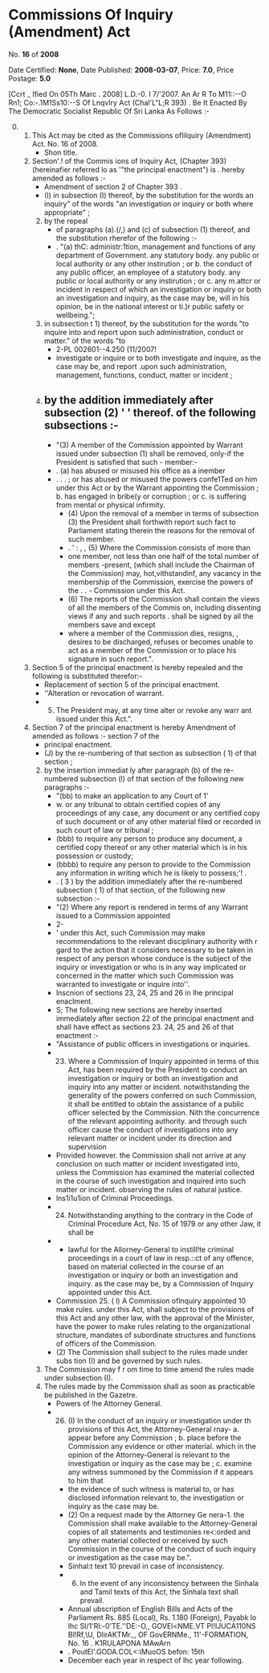 # Commissions Of Inquiry (Amendment)  Act

No. **16** of **2008**

Date Certified: **None**, Date Published: **2008-03-07**, Price: **7.0**, Price Postage: **5.0**

[Ccrt _ Ified On 05Th Marc . 2008]
L.D.-0. I 7/'2007.
An  Ar R  To M11::--O  Rn1; Co:-.1M1Ss10:--S  Of Lnqvlry  Act  (Chal'L"L;R  393)
.  Be It Enacted By The Democratic Socialist Republic Of Sri  Lanka As Follows :-

0. 
    1. This Act may be cited as the Commissions oflilquiry (Amendment) Act. No. 16 of 2008.
        - Shon title.
    2. Section'.! of the Commis ions of Inquiry Act, (Chapter   393) (hereinafier referred lo as '"the principal enactment") is .  hereby amended as follows :-
        - Amendment of  section 2 of  Chapter 393 .
        - (I) in subsection (I) thereof, by the substitution for the words an inquiry" of the words "an investigation or inquiry or both where appropriate" ;
        2. by the repeal
            - of paragraphs (a).(/,) and  (c)  of subsection (1) thereof, and  the substitution rherefor of the following :-
            - .  "(a)  thC: administr:1tion, management and functions  of any department of Government. any  statutory body. any public or local authority  or any other instirution ; or
            b. the conduct of any public officer, an employee of a statutory body. any public or local authority or any instirution  ; or
            c. any m.attcr or incident in respect of which an investigation or inquiry or both an investigation and inquiry, as the case may be, will in his opinion, be in the national interest or ti.)r public safety or wellbeing.";
        3. in subsection t 1) thereof, by the substitution for the words "to inquire into and report upon such administration, conduct or matter." of the words "to
            - 2-PL 002601--4.250 (11/2007!
            - investigate or inquire or to both investigate and  inquire, as the case may be, and report .upon such  administration, management, functions, conduct,  matter or incident ;
        4. by the addition immediately after subsection (2)  '  ' thereof. of the following subsections :-
            - 
            - "(3) A member of the Commission appointed by   Warrant issued under subsection (1) shall be removed, only-if the President is satisfied that such   -   member:-
            - .  (a) has abused or misused his office as a inember
            - . . . ;  or has abused or misused the powers confe1Ted on him under this Act or by the Warrant  appointing the Commission ;
            b. has engaged in bribe(y or corruption ; or
            c. is suffering from mental or physical infirmity.
                - (4) Upon the removal of a member in terms of   subsection (3) the President shall forthwith report such fact to Parliament stating therein the reasons for the removal of such member.
                - . '  :   ,  ,  (5) Where the Commission consists of more than
                - one member, not less than one half of the total  number of members -present, (which shall include  the Chairman of the Commission) may,  hot,vithstandinf, any vacancy in the membership of  the Commission, exercise the powers of the . .  -  Commission under this Act.
                - (6) The reports of the Commission shall contain the views of all the members of the Commis on,  including dissenting views if any and such reports  .  shall be signed by all the members save and except
                - where a member of the Commission dies, resigns,  ,  desires to be discharged, refuses or becomes unable  to act as a member of the Commission or to place  his signature in such report.".
    3. Section 5 of the principal enactment is hereby repealed and the following is substituted therefor:-
        - Replacement of  section 5 of the  principal  enactment.
        - ''Alteration or  revocation of  warrant.
        - 5. The President may, at any time alter or revoke any warr  ant issued under this Act.".
    4. Section 7 of the principal enactment is hereby  Amendment of amended as follows :- section 7 of the
        - principal  enactment.
        - (J) by the re-numbering of that section as subsection ( 1) of that section ;
        2. by the insertion immediat ly after paragraph  (b)  of the re-numbered subsection (l) of that section of the following new paragraphs :-
            - "(bb)  to make an application to any Court of 1'
            - w.  or any tribunal to obtain certified copies of  any proceedings of any case, any document  or any certified copy of such document or  of any other material filed or recorded in  such court of law or tribunal ;
            - (bbb)  to require any person to produce any  document, a certified copy thereof or any  other material which is in his possession  or custody;
            - (bbbb)  to require any person to provide to the  Commission any information in writing  which he is likely to possess;'! .
            - . ( 3 ) by the addition immediately after the re-numbered  subsection ( 1) of that section, of the following new  subsection :-
            -  "(2) Where any report is rendered in terms of any Warrant issued to a Commission appointed
            - 2-
            - ' under this Act, such Commission may make  recommendations to the relevant disciplinary  authority with r gard to the action that it considers  necessary to be taken in respect of any person whose  conduce is the subject of the inquiry or investigation  or who is in any way implicated or concerned in the  matter which such Commission was warranted to  investigate or inquire into''.
            - lnscnion of  sections 23, 24, 25  and 26 in lhe  principal  enaclment.
            - S; The following new sections are hereby inserted  immediately after section 22 of the principal enactment and  shall have effect as sections 23. 24, 25 and 26 of that  enactment :-
            - "Assistance of  public officers  in  investigations  or inquiries.
            - 23. Where a Commission of Inquiry appointed in terms of this Act, has been required  by the President to conduct an investigation or  inquiry or both an investigation and inquiry into  any matter or incident. notwithstanding the  generality of the powers conferred on such  Commission, it shall be entitled to obtain the  assistance of a public officer selected by the  Commission. Nith the concurrence of the  relevant appointing authority. and through such  officer cause the conduct of investigations into  any relevant matter or incident under its  direction and supervision
            - Provided however. the Commission shall not  arrive at any conclusion on such matter or  incident investigated into, unless the  Commission has examined the material  collected in the course of such investigation and  inquired into such matter or incident. observing  the rules of natural justice.
            - lns1i1u1ion of  Criminal   Proceedings.
            - 24. Notwithstanding anything to the contrary in the Code of Criminal Procedure Act,    No. 15 of 1979 or any other Jaw, it shall be
            - - lawful for the Allorney-General to instill!te criminal proceedings in a court of law in resp.::ct of any offence, based on material collected in the course of an investigation or inquiry or both an investigation and inquiry. as the case may be, by a Commission of Inquiry appointed under  this Act.
            - Commission  25. ( l) A Commission oflnquiry appointed 10  make rules.  under this Act, shall subject to the provisions  of this Act and any other law, with the approval  of the Minister, have the power to make rules  relating to the organizational structure,  mandates of subordinate structures and  functions of officers of the Commission.
            - (2) The Commission shall subject to the rules made under subs tion (I) and be governed by  such rules.
        3. The Commission may f r om time to time  amend the rules made under subsection (I).
        4. The rules made by the Commission shall as soon as practicable be published in the  Gazetre.
            - Powers of !he  Attorney  General.
            - 26. (I) In the conduct of an inquiry or investigation under th  provisions of this Act,  the Attorney-General rnay-
            a. appear before any Comrnission ;
            b. place before the Commission any evidence or other material. which in the opinion of the Attorney-General is relevant to the investigation or  inquiry as the case may be ;
            c. examine any witness summoned by the Commission if it appears to him that
                - the evidence of such witness is material  to, or has disclosed information relevant  to, the investigation or inquiry as the  case may be.
                - (2) On a request made by the Attorney Ge nera-1. the Commission shall make  available to the Attorney-General copies of  all  statements and testimonies re<:orded and  any other material collected or received by  such Commission in the course of the    conduct of such inquiry or investigation as the case may be.".
                - Sinhal:t text 10  prevail in case of  inconsistency.
                - 6. ln the event of any inconsistency between the Sinhala and Tamil texts of this Act, the Sinhala text shall prevail.
                - Annual  ubscription of English Bills and Acts of the Parliament  Rs. 885  {Local),  Rs. 1.180 (Foreign), Payabk lo lhc Sl/1'Rl:-0'TE.''DE:-O,, GOVEl<NME.VT Pl!IJUCA110NS Bl!Rf,\U, DlirAKTMr.,, OF  GovERNMe., 11'-FORMATION, No. 16 . K1RULAPONA MAwArn
                - . PoutEl'.GODA.COL<:iMuoOS befon: 15th
                - December each year in respect of lhc year following.